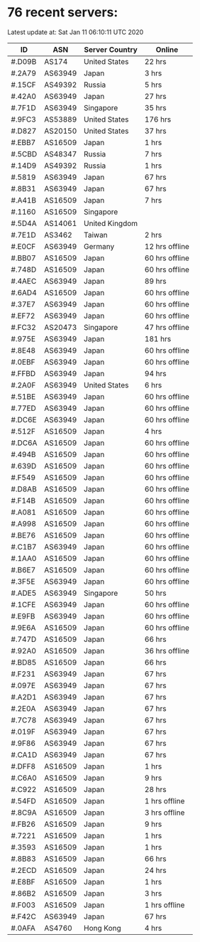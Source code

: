 # 76 recent servers:

Latest update at: Sat Jan 11 06:10:11 UTC 2020

| ID | ASN | Server Country | Online |
| -- | --- | -------------- | ------ |
| #.D09B | AS174 | United States | 22 hrs |
| #.2A79 | AS63949 | Japan | 3 hrs |
| #.15CF | AS49392 | Russia | 5 hrs |
| #.42A0 | AS63949 | Japan | 27 hrs |
| #.7F1D | AS63949 | Singapore | 35 hrs |
| #.9FC3 | AS53889 | United States | 176 hrs |
| #.D827 | AS20150 | United States | 37 hrs |
| #.EBB7 | AS16509 | Japan | 1 hrs |
| #.5CBD | AS48347 | Russia | 7 hrs |
| #.14D9 | AS49392 | Russia | 1 hrs |
| #.5819 | AS63949 | Japan | 67 hrs |
| #.8B31 | AS63949 | Japan | 67 hrs |
| #.A41B | AS16509 | Japan | 7 hrs |
| #.1160 | AS16509 | Singapore | |
| #.5D4A | AS14061 | United Kingdom | |
| #.7E1D | AS3462 | Taiwan | 2 hrs |
| #.E0CF | AS63949 | Germany | 12 hrs offline |
| #.BB07 | AS16509 | Japan | 60 hrs offline |
| #.748D | AS16509 | Japan | 60 hrs offline |
| #.4AEC | AS63949 | Japan | 89 hrs |
| #.6AD4 | AS16509 | Japan | 60 hrs offline |
| #.37E7 | AS63949 | Japan | 60 hrs offline |
| #.EF72 | AS63949 | Japan | 60 hrs offline |
| #.FC32 | AS20473 | Singapore | 47 hrs offline |
| #.975E | AS63949 | Japan | 181 hrs |
| #.8E48 | AS63949 | Japan | 60 hrs offline |
| #.0EBF | AS63949 | Japan | 60 hrs offline |
| #.FFBD | AS63949 | Japan | 94 hrs |
| #.2A0F | AS63949 | United States | 6 hrs |
| #.51BE | AS63949 | Japan | 60 hrs offline |
| #.77ED | AS63949 | Japan | 60 hrs offline |
| #.DC6E | AS63949 | Japan | 60 hrs offline |
| #.512F | AS16509 | Japan | 4 hrs |
| #.DC6A | AS16509 | Japan | 60 hrs offline |
| #.494B | AS16509 | Japan | 60 hrs offline |
| #.639D | AS16509 | Japan | 60 hrs offline |
| #.F549 | AS16509 | Japan | 60 hrs offline |
| #.D8AB | AS16509 | Japan | 60 hrs offline |
| #.F14B | AS16509 | Japan | 60 hrs offline |
| #.A081 | AS16509 | Japan | 60 hrs offline |
| #.A998 | AS16509 | Japan | 60 hrs offline |
| #.BE76 | AS16509 | Japan | 60 hrs offline |
| #.C1B7 | AS63949 | Japan | 60 hrs offline |
| #.1AA0 | AS16509 | Japan | 60 hrs offline |
| #.B6E7 | AS16509 | Japan | 60 hrs offline |
| #.3F5E | AS63949 | Japan | 60 hrs offline |
| #.ADE5 | AS63949 | Singapore | 50 hrs |
| #.1CFE | AS63949 | Japan | 60 hrs offline |
| #.E9FB | AS63949 | Japan | 60 hrs offline |
| #.9E6A | AS16509 | Japan | 60 hrs offline |
| #.747D | AS16509 | Japan | 66 hrs |
| #.92A0 | AS16509 | Japan | 36 hrs offline |
| #.BD85 | AS16509 | Japan | 66 hrs |
| #.F231 | AS63949 | Japan | 67 hrs |
| #.097E | AS63949 | Japan | 67 hrs |
| #.A2D1 | AS63949 | Japan | 67 hrs |
| #.2E0A | AS63949 | Japan | 67 hrs |
| #.7C78 | AS63949 | Japan | 67 hrs |
| #.019F | AS63949 | Japan | 67 hrs |
| #.9F86 | AS63949 | Japan | 67 hrs |
| #.CA1D | AS63949 | Japan | 67 hrs |
| #.DFF8 | AS16509 | Japan | 1 hrs |
| #.C6A0 | AS16509 | Japan | 9 hrs |
| #.C922 | AS16509 | Japan | 28 hrs |
| #.54FD | AS16509 | Japan | 1 hrs offline |
| #.8C9A | AS16509 | Japan | 3 hrs offline |
| #.FB26 | AS16509 | Japan | 9 hrs |
| #.7221 | AS16509 | Japan | 1 hrs |
| #.3593 | AS16509 | Japan | 1 hrs |
| #.8B83 | AS16509 | Japan | 66 hrs |
| #.2ECD | AS16509 | Japan | 24 hrs |
| #.E8BF | AS16509 | Japan | 1 hrs |
| #.86B2 | AS16509 | Japan | 3 hrs |
| #.F003 | AS16509 | Japan | 1 hrs offline |
| #.F42C | AS63949 | Japan | 67 hrs |
| #.0AFA | AS4760 | Hong Kong | 4 hrs |

